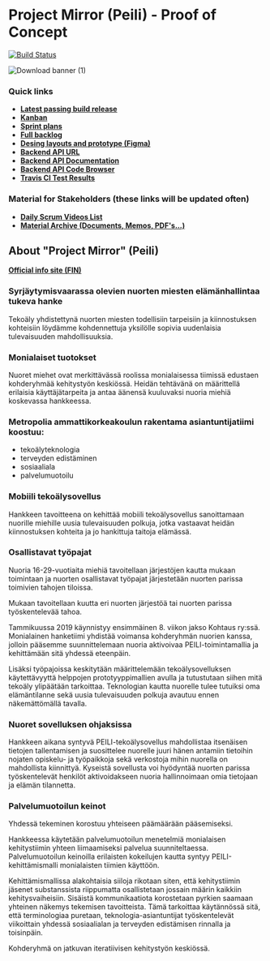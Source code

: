 # Project Mirror (Peili) - Proof of Concept
[![Build Status](https://travis-ci.com/joonasmkauppinen/project-mirror.svg?branch=master)](https://travis-ci.com/joonasmkauppinen/project-mirror)

![Download banner (1)](https://user-images.githubusercontent.com/28673805/67844721-f2006b00-fb06-11e9-8715-e4d96de62fdf.png)

### Quick links
* [**Latest passing build release**](http://joonasmkauppinen.github.io/project-mirror/)
* [**Kanban**](https://github.com/joonasmkauppinen/project-mirror/projects/1?fullscreen=true)
* [**Sprint plans**](https://github.com/joonasmkauppinen/project-mirror/milestones?direction=asc&sort=due_date&state=open)
* [**Full backlog**](https://github.com/joonasmkauppinen/project-mirror/issues?utf8=%E2%9C%93&q=is%3Aissue)
* [**Desing layouts and prototype (Figma)**](https://www.figma.com/file/MfmasR2qDWN0bSQJATZWQl/Project-Mirror?node-id=0%3A1)
* [**Backend API URL**](http://tucloud.fi/metropolia/peiliapi/)
* [**Backend API Documentation**](http://tucloud.fi/metropolia/peiliapi/apidoc)
* [**Backend API Code Browser**](http://tucloud.fi/metropolia/peiliapi/backend-code-browser.php)
* [**Travis CI Test Results**](https://travis-ci.com/joonasmkauppinen/project-mirror/)

### Material for Stakeholders (these links will be updated often)
* [**Daily Scrum Videos List**](https://docs.google.com/document/d/1__l_ZxOBLQp5N3cHHhmThdeDdoR4ktiGyK_YlXbLWb0)
* [**Material Archive (Documents, Memos, PDF's...)**](https://docs.google.com/document/d/1XZDfn1oCtyAoLhLWbhw6wWXXDRgUCIxYqWpPYfCemtE)

## About "Project Mirror" (Peili)

[**Official info site (FIN)**](https://www.metropolia.fi/tutkimus-kehittaminen-ja-innovaatiot/hankkeet/peili-loydavahvuutesi/)

### Syrjäytymisvaarassa olevien nuorten miesten elämänhallintaa tukeva hanke

Tekoäly yhdistettynä nuorten miesten todellisiin tarpeisiin ja kiinnostuksen kohteisiin löydämme kohdennettuja yksilölle sopivia uudenlaisia tulevaisuuden mahdollisuuksia.

### Monialaiset tuotokset

Nuoret miehet ovat merkittävässä roolissa monialaisessa tiimissä edustaen kohderyhmää kehitystyön keskiössä. Heidän tehtävänä on määrittellä erilaisia käyttäjätarpeita ja antaa äänensä kuuluvaksi nuoria miehiä koskevassa hankkeessa.

### Metropolia ammattikorkeakoulun rakentama asiantuntijatiimi koostuu:

- tekoälyteknologia
- terveyden edistäminen
- sosiaaliala
- palvelumuotoilu

### Mobiili tekoälysovellus

Hankkeen tavoitteena on kehittää mobiili tekoälysovellus sanoittamaan nuorille miehille uusia tulevaisuuden polkuja, jotka vastaavat heidän kiinnostuksen kohteita ja jo hankittuja taitoja elämässä.

### Osallistavat työpajat

Nuoria 16-29-vuotiaita miehiä tavoitellaan järjestöjen kautta mukaan toimintaan ja nuorten osallistavat työpajat järjestetään nuorten parissa toimivien tahojen tiloissa.

Mukaan tavoitellaan kuutta eri nuorten järjestöä tai nuorten parissa työskentelevää tahoa.

Tammikuussa 2019 käynnistyy ensimmäinen 8. viikon jakso Kohtaus ry:ssä. Monialainen hanketiimi yhdistää voimansa kohderyhmän nuorien kanssa, jolloin pääsemme suunnittelemaan nuoria aktivoivaa PEILI-toimintamallia ja kehittämään sitä yhdessä eteenpäin.

Lisäksi työpajoissa keskitytään määrittelemään tekoälysovelluksen käytettävyyttä helppojen prototyyppimallien avulla ja tutustutaan siihen mitä tekoäly ylipäätään tarkoittaa. Teknologian kautta nuorelle tulee tutuiksi oma elämäntilanne sekä uusia tulevaisuuden polkuja avautuu ennen näkemättömällä tavalla.

### Nuoret sovelluksen ohjaksissa

Hankkeen aikana syntyvä PEILI-tekoälysovellus mahdollistaa itsenäisen tietojen tallentamisen ja suosittelee nuorelle juuri hänen antamiin tietoihin nojaten opiskelu- ja työpaikkoja sekä verkostoja mihin nuorella on mahdollista kiinnittyä. Kyseistä sovellusta voi hyödyntää nuorten parissa työskentelevät henkilöt aktivoidakseen nuoria hallinnoimaan omia tietojaan ja elämän tilannetta.

### Palvelumuotoilun keinot

Yhdessä tekeminen korostuu yhteiseen päämäärään pääsemiseksi. 

Hankkeessa käytetään palvelumuotoilun menetelmiä monialaisen kehitystiimin yhteen liimaamiseksi palvelua suunniteltaessa. Palvelumuotoilun keinoilla erilaisten kokeilujen kautta syntyy PEILI-kehittämismalli monialaisten tiimien käyttöön.

Kehittämismallissa alakohtaisia siiloja rikotaan siten, että kehitystiimin jäsenet substanssista riippumatta osallistetaan jossain määrin kaikkiin kehitysvaiheisiin. Sisäistä kommunikaatiota korostetaan pyrkien saamaan yhteinen näkemys tekemisen tavoitteista. Tämä tarkoittaa käytännössä sitä, että terminologiaa puretaan, teknologia-asiantuntijat työskentelevät viikoittain yhdessä sosiaalialan ja terveyden edistämisen rinnalla ja toisinpäin.

Kohderyhmä on jatkuvan iteratiivisen kehitystyön keskiössä.
